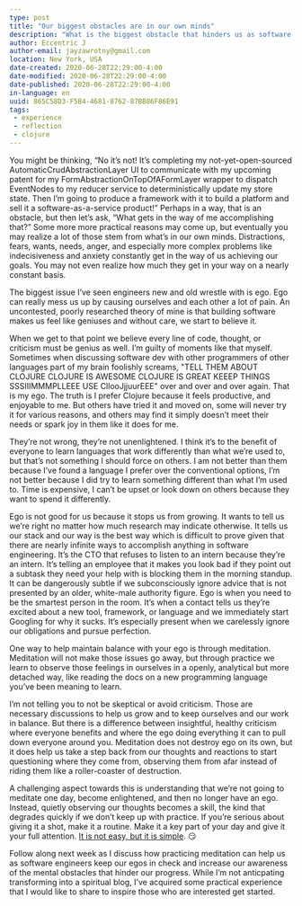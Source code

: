 ```yaml
---
type: post
title: "Our biggest obstacles are in our own minds"
description: "What is the biggest obstacle that hinders us as software engineers? It may be exactly what we imagine."
author: Eccentric J
author-email: jayzawrotny@gmail.com
location: New York, USA
date-created: 2020-06-28T22:29:00-4:00
date-modified: 2020-06-28T22:29:00-4:00
date-published: 2020-06-28T22:29:00-4:00
in-language: en
uuid: 865C58D3-F5B4-4681-8762-87BB86F86E91
tags:
 - experience
 - reflection
 - clojure
---
```


You might be thinking, &ldquo;No it&rsquo;s not! It&rsquo;s completing my not-yet-open-sourced AutomaticCrudAbstractionLayer UI to communicate with my upcoming patent for my FormAbstractionOnTopOfAFormLayer wrapper to dispatch EventNodes to my reducer service to deterministically update my store state. Then I&rsquo;m going to produce a framework with it to build a platform and sell it a software-as-a-service product!&rdquo; Perhaps in a way, that is an obstacle, but then let&rsquo;s ask, &ldquo;What gets in the way of me accomplishing that?&rdquo; Some more more practical reasons may come up, but eventually you may realize a lot of those stem from what&rsquo;s in our own minds. Distractions, fears, wants, needs, anger, and especially more complex problems like indecisiveness and anxiety constantly get in the way of us achieving our goals. You may not even realize how much they get in your way on a nearly constant basis.

The biggest issue I&rsquo;ve seen engineers new and old wrestle with is ego. Ego can really mess us up by causing ourselves and each other a lot of pain. An uncontested, poorly researched theory of mine is that building software makes us feel like geniuses and without care, we start to believe it.

When we get to that point we believe every line of code, thought, or criticism must be genius as well. I&rsquo;m guilty of moments like that myself. Sometimes when discussing software dev with other programmers of other languages part of my brain foolishly screams, "TELL THEM ABOUT CLOJURE CLOJURE IS AWESOME CLOJURE IS GREAT KEEEP THINGS SSSIIIMMMPLLEEE USE CllooJjjuurEEE" over and over and over again. That is my ego. The truth is I prefer Clojure because it feels productive, and enjoyable to me. But others have tried it and moved on, some will never try it for various reasons, and others may find it simply doesn&rsquo;t meet their needs or spark joy in them like it does for me.

They&rsquo;re not wrong, they&rsquo;re not unenlightened. I think it&rsquo;s to the benefit of everyone to learn languages that work differently than what we&rsquo;re used to, but that&rsquo;s not something I should force on others. I am not better than them because I&rsquo;ve found a language I prefer over the conventional options, I&rsquo;m not better because I did try to learn something different than what I&rsquo;m used to. Time is expensive, I can&rsquo;t be upset or look down on others because they want to spend it differently.

Ego is not good for us because it stops us from growing. It wants to tell us we&rsquo;re right no matter how much research may indicate otherwise. It tells us our stack and our way is the best way which is difficult to prove given that there are nearly infinite ways to accomplish anything in software engineering. It&rsquo;s the CTO that refuses to listen to an intern because they&rsquo;re an intern. It&rsquo;s telling an employee that it makes you look bad if they point out a subtask they need your help with is blocking them in the morning standup. It can be dangerously subtle if we subconsciously ignore advice that is not presented by an older, white-male authority figure. Ego is when you need to be the smartest person in the room. It&rsquo;s when a contact tells us they&rsquo;re excited about a new tool, framework, or language and we immediately start Googling for why it sucks. It&rsquo;s especially present when we carelessly ignore our obligations and pursue perfection.

One way to help maintain balance with your ego is through meditation. Meditation will not make those issues go away, but through practice we learn to observe those feelings in ourselves in a openly, analytical but more detached way, like reading the docs on a new programming language you&rsquo;ve been meaning to learn.

I&rsquo;m not telling you to not be skeptical or avoid criticism. Those are necessary discussions to help us grow and to keep ourselves and our work in balance. But there is a difference between insightful, healthy criticism where everyone benefits and where the ego doing everything it can to pull down everyone around you. Meditation does not destroy ego on its own, but it does help us take a step back from our thoughts and reactions to start questioning where they come from, observing them from afar instead of riding them like a roller-coaster of destruction.

A challenging aspect towards this is understanding that we&rsquo;re not going to meditate one day, become enlightened, and then no longer have an ego. Instead, quietly observing our thoughts becomes a skill, the kind that degrades quickly if we don&rsquo;t keep up with practice. If you&rsquo;re serious about giving it a shot, make it a routine. Make it a key part of your day and give it your full attention. [It is not easy, but it is simple](https://youtu.be/oytL881p-nQ). 😏

Follow along next week as I discuss how practicing meditation can help us as software engineers keep our egos in check and increase our awareness of the mental obstacles that hinder our progress. While I&rsquo;m not anticpating transforming into a spiritual blog, I&rsquo;ve acquired some practical experience that I would like to share to inspire those who are interested get started.

